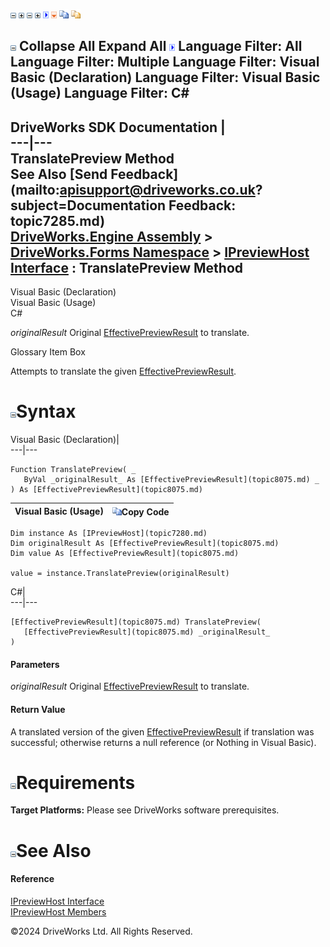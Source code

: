 ![](dotnetimages/collapse.gif) ![](dotnetimages/expand.gif) ![](dotnetimages/collapse.gif) ![](dotnetimages/expand.gif) ![](dotnetimages/drpdown.gif) ![](dotnetimages/drpdown_orange.gif) ![](dotnetimages/copycode.gif) ![](dotnetimages/copycodeHighlight.gif)

![](dotnetimages/collapse.gif) Collapse All Expand All ![](dotnetimages/drpdown.gif) Language Filter: All  Language Filter: Multiple  Language Filter: Visual Basic (Declaration) Language Filter: Visual Basic (Usage) Language Filter: C#  
---  
DriveWorks SDK Documentation  |   
---|---  
TranslatePreview Method   
See Also [Send Feedback](mailto:apisupport@driveworks.co.uk?subject=Documentation Feedback: topic7285.md)  
[DriveWorks.Engine Assembly](topic2156.md) > [DriveWorks.Forms Namespace](topic7266.md) > [IPreviewHost Interface](topic7280.md) : TranslatePreview Method  
---  
  
Visual Basic (Declaration)    
Visual Basic (Usage)    
C# 

_originalResult_
    Original [EffectivePreviewResult](topic8075.md) to translate.

Glossary Item Box

Attempts to translate the given [EffectivePreviewResult](topic8075.md). 

# ![](dotnetimages/collapse.gif)Syntax

Visual Basic (Declaration)|   
---|---  
      
    
    Function TranslatePreview( _
       ByVal _originalResult_ As [EffectivePreviewResult](topic8075.md) _
    ) As [EffectivePreviewResult](topic8075.md)  
  
Visual Basic (Usage)| ![](dotnetimages/copycode.gif)Copy Code  
---|---  
      
    
    Dim instance As [IPreviewHost](topic7280.md)
    Dim originalResult As [EffectivePreviewResult](topic8075.md)
    Dim value As [EffectivePreviewResult](topic8075.md)
     
    value = instance.TranslatePreview(originalResult)  
  
C#|   
---|---  
      
    
    [EffectivePreviewResult](topic8075.md) TranslatePreview( 
       [EffectivePreviewResult](topic8075.md) _originalResult_
    )  
  
#### Parameters

 _originalResult_
    Original [EffectivePreviewResult](topic8075.md) to translate.

#### Return Value

A translated version of the given [EffectivePreviewResult](topic8075.md) if translation was successful; otherwise returns a null reference (or Nothing in Visual Basic).

# ![](dotnetimages/collapse.gif)Requirements

**Target Platforms:** Please see DriveWorks software prerequisites.

# ![](dotnetimages/collapse.gif)See Also

#### Reference

[IPreviewHost Interface](topic7280.md)   
[IPreviewHost Members](topic7281.md)

©2024 DriveWorks Ltd. All Rights Reserved.

